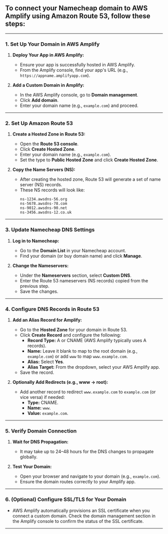 ## To connect your Namecheap domain to AWS Amplify using Amazon Route 53, follow these steps:

---

### **1. Set Up Your Domain in AWS Amplify**

1. **Deploy Your App in AWS Amplify:**

   - Ensure your app is successfully hosted in AWS Amplify.
   - From the Amplify console, find your app's URL (e.g., `https://appname.amplifyapp.com`).

2. **Add a Custom Domain in Amplify:**
   - In the AWS Amplify console, go to **Domain management**.
   - Click **Add domain**.
   - Enter your domain name (e.g., `example.com`) and proceed.

---

### **2. Set Up Amazon Route 53**

1. **Create a Hosted Zone in Route 53:**

   - Open the **Route 53 console**.
   - Click **Create Hosted Zone**.
   - Enter your domain name (e.g., `example.com`).
   - Set the type to **Public Hosted Zone** and click **Create Hosted Zone**.

2. **Copy the Name Servers (NS):**
   - After creating the hosted zone, Route 53 will generate a set of name server (NS) records.
   - These NS records will look like:
     ```
     ns-1234.awsdns-56.org
     ns-5678.awsdns-78.com
     ns-9012.awsdns-90.net
     ns-3456.awsdns-12.co.uk
     ```

---

### **3. Update Namecheap DNS Settings**

1. **Log in to Namecheap:**

   - Go to the **Domain List** in your Namecheap account.
   - Find your domain (or buy domain name) and click **Manage**.

2. **Change the Nameservers:**
   - Under the **Nameservers** section, select **Custom DNS**.
   - Enter the Route 53 nameservers (NS records) copied from the previous step.
   - Save the changes.

---

### **4. Configure DNS Records in Route 53**

1. **Add an Alias Record for Amplify:**

   - Go to the **Hosted Zone** for your domain in Route 53.
   - Click **Create Record** and configure the following:
     - **Record Type:** A or CNAME (AWS Amplify typically uses A records).
     - **Name:** Leave it blank to map to the root domain (e.g., `example.com`) or add `www` to map `www.example.com`.
     - **Alias:** Select **Yes**.
     - **Alias Target:** From the dropdown, select your AWS Amplify app.
   - Save the record.

2. **Optionally Add Redirects (e.g., www → root):**
   - Add another record to redirect `www.example.com` to `example.com` (or vice versa) if needed:
     - **Type:** CNAME.
     - **Name:** `www`.
     - **Value:** `example.com`.

---

### **5. Verify Domain Connection**

1. **Wait for DNS Propagation:**

   - It may take up to 24–48 hours for the DNS changes to propagate globally.

2. **Test Your Domain:**
   - Open your browser and navigate to your domain (e.g., `example.com`).
   - Ensure the domain routes correctly to your Amplify app.

---

### **6. (Optional) Configure SSL/TLS for Your Domain**

- AWS Amplify automatically provisions an SSL certificate when you connect a custom domain. Check the domain management section in the Amplify console to confirm the status of the SSL certificate.

---
